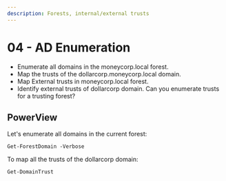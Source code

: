 ```yaml
---
description: Forests, internal/external trusts
---
```


# 04 - AD Enumeration

* Enumerate all domains in the moneycorp.local forest.
* Map the trusts of the dollarcorp.moneycorp.local domain.
* Map External trusts in moneycorp.local forest.
* Identify external trusts of dollarcorp domain. Can you enumerate trusts for a trusting forest?

## PowerView

Let's enumerate all domains in the current forest:

```
Get-ForestDomain -Verbose
```

To map all the trusts of the dollarcorp domain:

```
Get-DomainTrust
```

